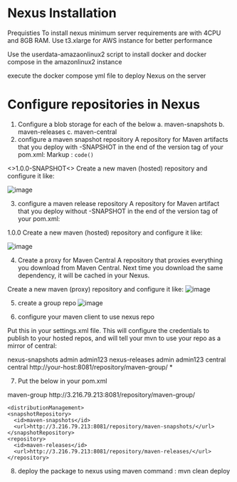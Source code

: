 # Nexus Installation
Prequisties 
  To install nexus minimum server requirements are with 4CPU and 8GB RAM. Use t3.xlarge for AWS instance for better performance
  
Use the userdata-amazaonlinux2 script to install docker and docker compose in the amazonlinux2 instance

execute the docker compose yml file to deploy Nexus on the server
# Configure repositories in Nexus
1. Configure a blob storage for each of the below
    a. maven-snapshots
    b. maven-releases
    c. maven-central
2. configure a maven snapshot repository
A repository for Maven artifacts that you deploy with -SNAPSHOT in the end of the version tag of your pom.xml:
Markup :  `code()`

<<version>>1.0.0-SNAPSHOT<</version>>
Create a new maven (hosted) repository and configure it like:

![image](https://user-images.githubusercontent.com/20510066/132102877-f877d83d-2323-4583-8f58-35a4fd822264.png)


3. configure a maven release repository
A repository for Maven artifact that you deploy without -SNAPSHOT in the end of the version tag of your pom.xml:

<version>1.0.0</version>
Create a new maven (hosted) repository and configure it like:

![image](https://user-images.githubusercontent.com/20510066/132102884-91f66929-94b9-4050-bdd1-135fb2fc175d.png)

4. Create a proxy for Maven Central
A repository that proxies everything you download from Maven Central. Next time you download the same dependency, it will be cached in your Nexus.

Create a new maven (proxy) repository and configure it like:
![image](https://user-images.githubusercontent.com/20510066/132102907-f7c5f463-0188-4eaa-a221-4ad6a1f252ac.png)

5. create a group repo
![image](https://user-images.githubusercontent.com/20510066/132102934-e6819c56-b536-4c26-a8e1-56252cbadb24.png)

6. configure your maven client to use nexus repo

Put this in your settings.xml file. This will configure the credentials to publish to your hosted repos, and will tell your mvn to use your repo as a mirror of central:

<?xml version="1.0" encoding="UTF-8"?>
<settings xmlns="http://maven.apache.org/SETTINGS/1.1.0"
  xmlns:xsi="http://www.w3.org/2001/XMLSchema-instance"
  xsi:schemaLocation="http://maven.apache.org/SETTINGS/1.1.0 http://maven.apache.org/xsd/settings-1.1.0.xsd">

  <servers>
    <server>
      <id>nexus-snapshots</id>
      <username>admin</username>
      <password>admin123</password>
    </server>
    <server>
      <id>nexus-releases</id>
      <username>admin</username>
      <password>admin123</password>
    </server>
  </servers>

  <mirrors>
    <mirror>
      <id>central</id>
      <name>central</name>
      <url>http://your-host:8081/repository/maven-group/</url>
      <mirrorOf>*</mirrorOf>
    </mirror>
  </mirrors>

</settings>

7. Put the below in your pom.xml
<project>
  <repositories>
    <repository>
      <id>maven-group</id>
      <url>http://3.216.79.213:8081/repository/maven-group/</url>
    </repository>
  </repositories>

    <distributionManagement>
    <snapshotRepository>
      <id>maven-snapshots</id>
      <url>http://3.216.79.213:8081/repository/maven-snapshots/</url>
    </snapshotRepository>
    <repository>
      <id>maven-releases</id>
      <url>http://3.216.79.213:8081/repository/maven-releases/</url>
    </repository>
  </distributionManagement>
 </project>

8. deploy the package to nexus using maven command : mvn clean deploy
